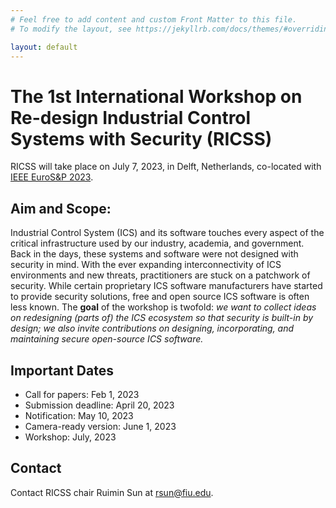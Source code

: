 ```yaml
---
# Feel free to add content and custom Front Matter to this file.
# To modify the layout, see https://jekyllrb.com/docs/themes/#overriding-theme-defaults

layout: default
---
```


# The 1st International Workshop on Re-design Industrial Control Systems with Security (RICSS)

RICSS will take place on July 7, 2023, in Delft, Netherlands, co-located with [IEEE EuroS&P 2023](https://eurosp2023.ieee-security.org/index.html). 

## Aim and Scope: 

Industrial Control System (ICS) and its software touches every aspect of the critical infrastructure used by our industry, academia, and government. Back in the days, these systems and software were not designed with security in mind. With the ever expanding interconnectivity of ICS environments and new threats, practitioners are stuck on a patchwork of security. While certain proprietary ICS software manufacturers have started to provide security solutions, free and open source ICS software is often less known. The **goal** of the workshop is twofold: *we want to collect ideas on redesigning (parts of) the ICS ecosystem so that security is built-in by design; we also invite contributions on designing, incorporating, and maintaining secure open-source ICS software.*


## Important Dates

- Call for papers: Feb 1, 2023
- Submission deadline: April 20, 2023
- Notification: May 10, 2023
- Camera-ready version: June 1, 2023
- Workshop: July, 2023

## Contact

Contact RICSS chair Ruimin Sun at rsun@fiu.edu. 



